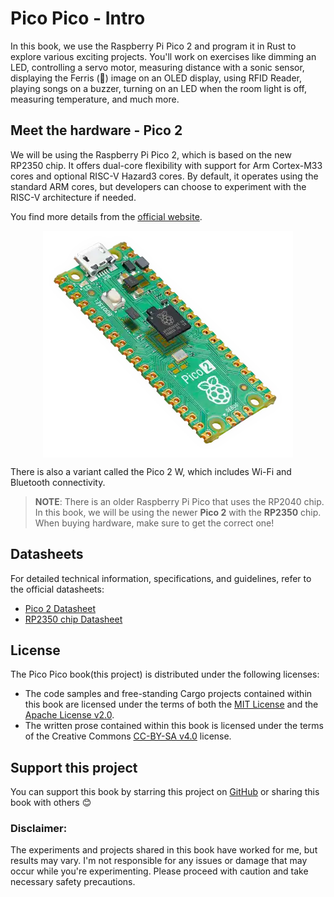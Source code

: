 # Pico Pico - Intro

In this book, we use the Raspberry Pi Pico 2 and program it in Rust to explore various exciting projects. You'll work on exercises like dimming an LED, controlling a servo motor, measuring distance with a sonic sensor, displaying the Ferris (🦀) image on an OLED display, using RFID Reader, playing songs on a buzzer, turning on an LED when the room light is off, measuring temperature, and much more.

## Meet the hardware - Pico 2

We will be using the Raspberry Pi Pico 2, which is based on the new RP2350 chip. It offers dual-core flexibility with support for Arm Cortex-M33 cores and optional RISC-V Hazard3 cores. By default, it operates using the standard ARM cores, but developers can choose to experiment with the RISC-V architecture if needed.

You find more details from the [official website](https://www.raspberrypi.com/products/raspberry-pi-pico-2/).

<img style="display: block; margin: auto;" alt="pico2" src="./images/pico2.png"/>

There is also a variant called the Pico 2 W, which includes Wi-Fi and Bluetooth connectivity.

> **NOTE**: There is an older Raspberry Pi Pico that uses the RP2040 chip. In this book, we will be using the newer **Pico 2** with the **RP2350** chip. When buying hardware, make sure to get the correct one!

## Datasheets

For detailed technical information, specifications, and guidelines, refer to the official datasheets:

- [Pico 2 Datasheet](https://datasheets.raspberrypi.com/pico/pico-2-datasheet.pdf)
- [RP2350 chip Datasheet](https://datasheets.raspberrypi.com/rp2350/rp2350-datasheet.pdf)


## License

The Pico Pico book(this project) is distributed under the following licenses:

* The code samples and free-standing Cargo projects contained within this book are licensed under the terms of both the [MIT License] and the [Apache License v2.0].
* The written prose contained within this book is licensed under the terms of the Creative Commons [CC-BY-SA v4.0] license.

[MIT License]: https://opensource.org/licenses/MIT
[Apache License v2.0]: http://www.apache.org/licenses/LICENSE-2.0
[CC-BY-SA v4.0]: https://creativecommons.org/licenses/by-sa/4.0/legalcode


## Support this project

You can support this book by starring this project on [GitHub](https://github.com/ImplFerris/pico-pico) or sharing this book with others 😊

### Disclaimer:

The experiments and projects shared in this book have worked for me, but results may vary. I'm not responsible for any issues or damage that may occur while you're experimenting. Please proceed with caution and take necessary safety precautions.
